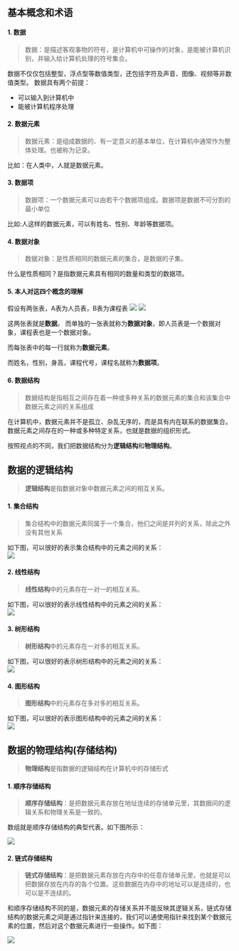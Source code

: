 ## 基本概念和术语

#### 1. 数据

> 数据：是描述客观事物的符号，是计算机中可操作的对象，是能被计算机识别，并输入给计算机处理的符号集合。

数据不仅仅包括整型，浮点型等数值类型，还包括字符及声音、图像、视频等非数值类型。
数据具有两个前提：

- 可以输入到计算机中
- 能被计算机程序处理

#### 2. 数据元素

> 数据元素：是组成数据的、有一定意义的基本单位，在计算机中通常作为整体处理。也被称为记录。

比如：在人类中，人就是数据元素。

#### 3. 数据项

> 数据项：一个数据元素可以由若干个数据项组成。数据项是数据不可分割的最小单位

比如:人这样的数据元素，可以有姓名、性别、年龄等数据项。

#### 4. 数据对象

> 数据对象：是性质相同的数据元素的集合，是数据的子集。

什么是性质相同？是指数据元素具有相同的数量和类型的数据项。

#### 5. 本人对这四个概念的理解

假设有两张表，A表为人员表，B表为课程表
![](https://blog-1259322452.cos.ap-guangzhou.myqcloud.com/java/20201203230031.png)
![](https://blog-1259322452.cos.ap-guangzhou.myqcloud.com/datastructure/20200512131744.png)

这两张表就是**数据**。
而单独的一张表就称为**数据对象**，即人员表是一个数据对象，课程表也是一个数据对象。

而每张表中的每一行就称为**数据元素**。

而姓名，性别，身高，课程代号，课程名就称为**数据项**。

#### 6. 数据结构

> 数据结构是指相互之间存在着一种或多种关系的数据元素的集合和该集合中数据元素之间的关系组成

在计算机中，数据元素并不是孤立、杂乱无序的，而是具有内在联系的数据集合。数据元素之间存在的一种或多种特定关系，也就是数据的组织形式。

按照视点的不同，我们把数据结构分为**逻辑结构**和**物理结构**。

## 数据的逻辑结构

> **逻辑结构**是指数据对象中数据元素之间的相互关系。

#### 1. 集合结构

> 集合结构中的数据元素同属于一个集合，他们之间是并列的关系，除此之外没有其他关系

如下图，可以很好的表示集合结构中的元素之间的关系：<br/>
![](https://blog-1259322452.cos.ap-guangzhou.myqcloud.com/datastructure/20200512131828.png)

#### 2. 线性结构

> **线性结构**中的元素存在一对一的相互关系。

如下图，可以很好的表示线性结构中的元素之间的关系：<br/>
![](https://blog-1259322452.cos.ap-guangzhou.myqcloud.com/datastructure/20200512131900.png)

#### 3. 树形结构

> **树形结构**中的元素存在一对多的相互关系。

如下图，可以很好的表示树形结构中的元素之间的关系：<br/>
![](https://blog-1259322452.cos.ap-guangzhou.myqcloud.com/datastructure/20200512131919.png)

#### 4. 图形结构

> **图形结构**中的元素存在多对多的相互关系。

如下图，可以很好的表示图形结构中的元素之间的关系：<br/>
![](https://blog-1259322452.cos.ap-guangzhou.myqcloud.com/datastructure/20200512131938.png)

## 数据的物理结构(存储结构)

> **物理结构**是指数据的逻辑结构在计算机中的存储形式

#### 1. 顺序存储结构

> **顺序存储结构**：是把数据元素存放在地址连续的存储单元里，其数据间的逻辑关系和物理关系是一致的。

数组就是顺序存储结构的典型代表。如下图所示：

![](https://blog-1259322452.cos.ap-guangzhou.myqcloud.com/datastructure/20200512132000.png)

#### 2. 链式存储结构

> **链式存储结构**：是把数据元素存放在内存中的任意存储单元里，也就是可以把数据存放在内存的各个位置。这些数据在内存中的地址可以是连续的，也可以是不连续的。

和顺序存储结构不同的是，数据元素的存储关系并不能反映其逻辑关系，链式存储结构的数据元素之间是通过指针来连接的，我们可以通使用指针来找到某个数据元素的位置，然后对这个数据元素进行一些操作。如下图：

![](https://blog-1259322452.cos.ap-guangzhou.myqcloud.com/datastructure/20200512132024.png)